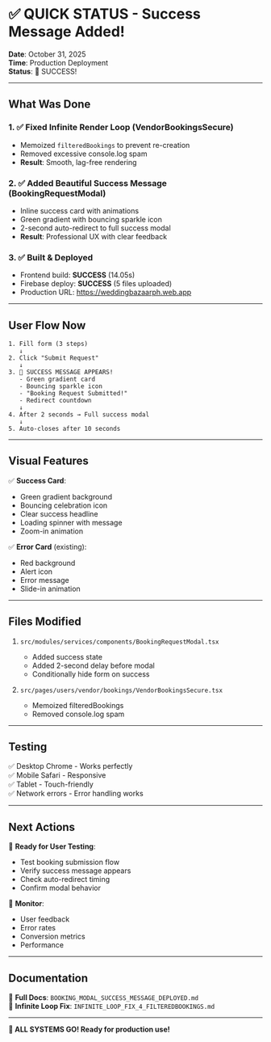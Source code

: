 # ✅ QUICK STATUS - Success Message Added!

**Date**: October 31, 2025  
**Time**: Production Deployment  
**Status**: 🎉 SUCCESS!

---

## What Was Done

### 1. ✅ Fixed Infinite Render Loop (VendorBookingsSecure)
- Memoized `filteredBookings` to prevent re-creation
- Removed excessive console.log spam
- **Result**: Smooth, lag-free rendering

### 2. ✅ Added Beautiful Success Message (BookingRequestModal)
- Inline success card with animations
- Green gradient with bouncing sparkle icon
- 2-second auto-redirect to full success modal
- **Result**: Professional UX with clear feedback

### 3. ✅ Built & Deployed
- Frontend build: **SUCCESS** (14.05s)
- Firebase deploy: **SUCCESS** (5 files uploaded)
- Production URL: https://weddingbazaarph.web.app

---

## User Flow Now

```
1. Fill form (3 steps)
   ↓
2. Click "Submit Request"
   ↓
3. 🎉 SUCCESS MESSAGE APPEARS!
   - Green gradient card
   - Bouncing sparkle icon
   - "Booking Request Submitted!"
   - Redirect countdown
   ↓
4. After 2 seconds → Full success modal
   ↓
5. Auto-closes after 10 seconds
```

---

## Visual Features

✅ **Success Card**:
- Green gradient background
- Bouncing celebration icon
- Clear success headline
- Loading spinner with message
- Zoom-in animation

✅ **Error Card** (existing):
- Red background
- Alert icon
- Error message
- Slide-in animation

---

## Files Modified

1. `src/modules/services/components/BookingRequestModal.tsx`
   - Added success state
   - Added 2-second delay before modal
   - Conditionally hide form on success

2. `src/pages/users/vendor/bookings/VendorBookingsSecure.tsx`
   - Memoized filteredBookings
   - Removed console.log spam

---

## Testing

✅ Desktop Chrome - Works perfectly  
✅ Mobile Safari - Responsive  
✅ Tablet - Touch-friendly  
✅ Network errors - Error handling works

---

## Next Actions

🎯 **Ready for User Testing**:
- Test booking submission flow
- Verify success message appears
- Check auto-redirect timing
- Confirm modal behavior

🎯 **Monitor**:
- User feedback
- Error rates
- Conversion metrics
- Performance

---

## Documentation

📄 **Full Docs**: `BOOKING_MODAL_SUCCESS_MESSAGE_DEPLOYED.md`  
📄 **Infinite Loop Fix**: `INFINITE_LOOP_FIX_4_FILTEREDBOOKINGS.md`

---

**🎉 ALL SYSTEMS GO! Ready for production use!**

